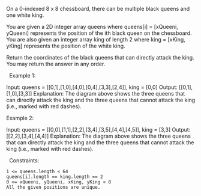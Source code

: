 On a 0-indexed 8 x 8 chessboard, there can be multiple black queens and one white king.

You are given a 2D integer array queens where queens[i] = [xQueeni, yQueeni] represents the position of the ith black queen on the chessboard. You are also given an integer array king of length 2 where king = [xKing, yKing] represents the position of the white king.

Return the coordinates of the black queens that can directly attack the king. You may return the answer in any order.

 
Example 1:

Input: queens = [[0,1],[1,0],[4,0],[0,4],[3,3],[2,4]], king = [0,0]
Output: [[0,1],[1,0],[3,3]]
Explanation: The diagram above shows the three queens that can directly attack the king and the three queens that cannot attack the king (i.e., marked with red dashes).


Example 2:

Input: queens = [[0,0],[1,1],[2,2],[3,4],[3,5],[4,4],[4,5]], king = [3,3]
Output: [[2,2],[3,4],[4,4]]
Explanation: The diagram above shows the three queens that can directly attack the king and the three queens that cannot attack the king (i.e., marked with red dashes).


 
Constraints:


	1 <= queens.length < 64
	queens[i].length == king.length == 2
	0 <= xQueeni, yQueeni, xKing, yKing < 8
	All the given positions are unique.

